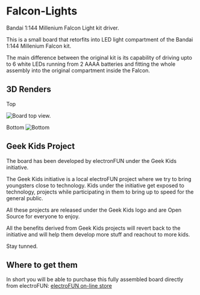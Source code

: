 # Falcon-Lights
Bandai 1:144 Millenium Falcon Light kit driver. 

This is a small board that retorfits into LED light compartment of the Bandai 1:144 Millenium Falcon kit.

The main difference between the original kit is its capability of driving upto to 6 white LEDs running from 2 AAAA batteries and fitting the whole assembly into the original compartment inside the Falcon.

## 3D Renders
Top

![Board top view.](/master/Artwork/Falcon%20Lights%20Top.png)

Bottom
![Bottom](/master/Artwork/Falcon%20Lights%20Bottom.png?raw=true)

## Geek Kids Project
The board has been developed by electronFUN under the Geek Kids initiative. 

The Geek Kids initiative is a local electroFUN project where we try to bring youngsters close to technology. Kids under the initiative get exposed to technology, projects while participating in them to bring up to speed for the general public. 

All these projects are released under the Geek Kids logo and are Open Source for everyone to enjoy. 

All the benefits derived from Geek Kids projects will revert back to the initiative and will help them develop more stuff and reachout to more kids.

Stay tunned.

## Where to get them
In short you will be able to purchase this fully assembled board directly from electroFUN: [electroFUN on-line store](http://www.electrofunltd.com/p/buy.html "Store")



